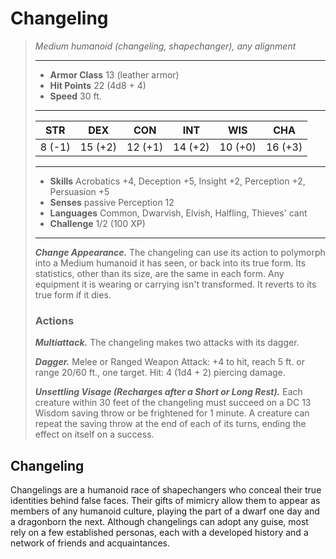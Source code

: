 # Changeling
>*Medium humanoid (changeling, shapechanger), any alignment*
>___
>- **Armor Class** 13 (leather armor)
>- **Hit Points** 22 (4d8 + 4)
>- **Speed** 30 ft.
>___
>|STR|DEX|CON|INT|WIS|CHA|
>|:---:|:---:|:---:|:---:|:---:|:---:|
>|8 (-1)|15 (+2)|12 (+1)|14 (+2)|10 (+0)|16 (+3)|
>___
>- **Skills** Acrobatics +4, Deception +5, Insight +2, Perception +2, Persuasion +5
>- **Senses** passive Perception 12
>- **Languages** Common, Dwarvish, Elvish, Halfling, Thieves' cant
>- **Challenge** 1/2 (100 XP)
>___
>***Change Appearance.*** The changeling can use its action to polymorph into a Medium humanoid it has seen, or back into its true form. Its statistics, other than its size, are the same in each form. Any equipment it is wearing or carrying isn't transformed. It reverts to its true form if it dies.  
>
>### Actions
>***Multiattack.*** The changeling makes two attacks with its dagger.  
>
>***Dagger.*** Melee  or Ranged Weapon Attack: +4 to hit, reach 5 ft. or range 20/60 ft., one target. Hit: 4 (1d4 + 2) piercing damage.  
>
>***Unsettling Visage (Recharges after a Short or Long Rest).*** Each creature within 30 feet of the changeling must succeed on a DC 13 Wisdom saving throw or be frightened for 1 minute. A creature can repeat the saving throw at the end of each of its turns, ending the effect on itself on a success.
## Changeling
Changelings are a humanoid race of shapechangers who conceal their true identities behind false faces. Their gifts of mimicry allow them to appear as members of any humanoid culture, playing the part of a dwarf one day and a dragonborn the next. Although changelings can adopt any guise, most rely on a few established personas, each with a developed history and a network of friends and acquaintances.